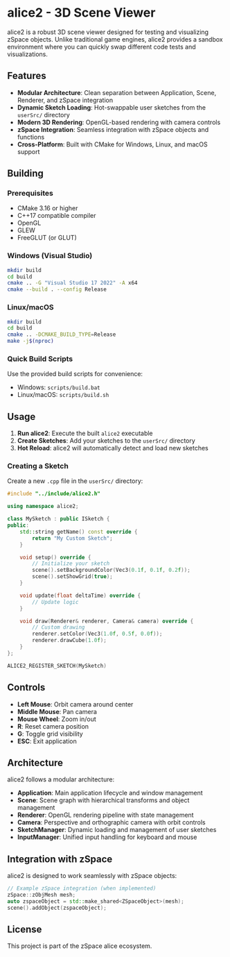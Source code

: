 # alice2 - 3D Scene Viewer

alice2 is a robust 3D scene viewer designed for testing and visualizing zSpace objects. Unlike traditional game engines, alice2 provides a sandbox environment where you can quickly swap different code tests and visualizations.

## Features

- **Modular Architecture**: Clean separation between Application, Scene, Renderer, and zSpace integration
- **Dynamic Sketch Loading**: Hot-swappable user sketches from the `userSrc/` directory
- **Modern 3D Rendering**: OpenGL-based rendering with camera controls
- **zSpace Integration**: Seamless integration with zSpace objects and functions
- **Cross-Platform**: Built with CMake for Windows, Linux, and macOS support

## Building

### Prerequisites

- CMake 3.16 or higher
- C++17 compatible compiler
- OpenGL
- GLEW
- FreeGLUT (or GLUT)

### Windows (Visual Studio)

```bash
mkdir build
cd build
cmake .. -G "Visual Studio 17 2022" -A x64
cmake --build . --config Release
```

### Linux/macOS

```bash
mkdir build
cd build
cmake .. -DCMAKE_BUILD_TYPE=Release
make -j$(nproc)
```

### Quick Build Scripts

Use the provided build scripts for convenience:

- Windows: `scripts/build.bat`
- Linux/macOS: `scripts/build.sh`

## Usage

1. **Run alice2**: Execute the built `alice2` executable
2. **Create Sketches**: Add your sketches to the `userSrc/` directory
3. **Hot Reload**: alice2 will automatically detect and load new sketches

### Creating a Sketch

Create a new `.cpp` file in the `userSrc/` directory:

```cpp
#include "../include/alice2.h"

using namespace alice2;

class MySketch : public ISketch {
public:
    std::string getName() const override {
        return "My Custom Sketch";
    }

    void setup() override {
        // Initialize your sketch
        scene().setBackgroundColor(Vec3(0.1f, 0.1f, 0.2f));
        scene().setShowGrid(true);
    }

    void update(float deltaTime) override {
        // Update logic
    }

    void draw(Renderer& renderer, Camera& camera) override {
        // Custom drawing
        renderer.setColor(Vec3(1.0f, 0.5f, 0.0f));
        renderer.drawCube(1.0f);
    }
};

ALICE2_REGISTER_SKETCH(MySketch)
```

## Controls

- **Left Mouse**: Orbit camera around center
- **Middle Mouse**: Pan camera
- **Mouse Wheel**: Zoom in/out
- **R**: Reset camera position
- **G**: Toggle grid visibility
- **ESC**: Exit application

## Architecture

alice2 follows a modular architecture:

- **Application**: Main application lifecycle and window management
- **Scene**: Scene graph with hierarchical transforms and object management
- **Renderer**: OpenGL rendering pipeline with state management
- **Camera**: Perspective and orthographic camera with orbit controls
- **SketchManager**: Dynamic loading and management of user sketches
- **InputManager**: Unified input handling for keyboard and mouse

## Integration with zSpace

alice2 is designed to work seamlessly with zSpace objects:

```cpp
// Example zSpace integration (when implemented)
zSpace::zObjMesh mesh;
auto zspaceObject = std::make_shared<ZSpaceObject>(mesh);
scene().addObject(zspaceObject);
```

## License

This project is part of the zSpace alice ecosystem.
